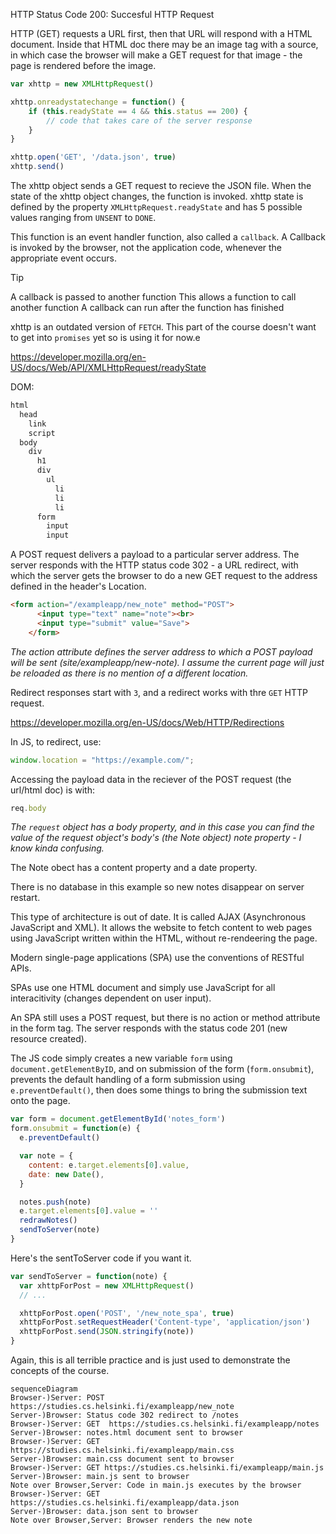 HTTP Status Code 200: Succesful HTTP Request

HTTP (GET) requests a URL first, then that URL will respond with a HTML document. Inside that HTML doc there may be an image tag with a source, in which case the browser will make a GET request for that image - the page is rendered before the image.

```js
var xhttp = new XMLHttpRequest()

xhttp.onreadystatechange = function() {
	if (this.readyState == 4 && this.status == 200) {
	    // code that takes care of the server response
	}
}

xhttp.open('GET', '/data.json', true)
xhttp.send()
```

The xhttp object sends a GET request to recieve the JSON file. When the state of the xhttp object changes, the function is invoked. xhttp state is defined by the property `XMLHttpRequest.readyState` and has 5 possible values ranging from `UNSENT` to `DONE`. 

This function is an event handler function, also called a `callback`. A Callback is invoked by the browser, not the application code, whenever the appropriate event occurs.

>[!tip]
>A callback is passed to another function
>This allows a function to call another function
>A callback can run after the function has finished

xhttp is an outdated version of `FETCH`. This part of the course doesn't want to get into `promises` yet so is using it for now.e

https://developer.mozilla.org/en-US/docs/Web/API/XMLHttpRequest/readyState

DOM:
```js
html
  head
    link
    script
  body
    div
      h1
      div
        ul
          li
          li
          li
      form
        input
        input
```

A POST request delivers a payload to a particular server address. The server responds with the HTTP status code 302 - a URL redirect, with which the server gets the browser to do a new GET request to the address defined in the header's Location.

```html
<form action="/exampleapp/new_note" method="POST">
      <input type="text" name="note"><br>
      <input type="submit" value="Save">
    </form>
```

*The action attribute defines the server address to which a POST payload will be sent (site/exampleapp/new-note). I assume the current page will just be reloaded as there is no mention of a different location.*

Redirect responses start with `3`, and a redirect works with thre `GET` HTTP request.

https://developer.mozilla.org/en-US/docs/Web/HTTP/Redirections

In JS, to redirect, use:

```js
window.location = "https://example.com/";
```

Accessing the payload data in the reciever of the POST request (the url/html doc) is with:
```js
req.body
```
*The `request` object has a body property, and in this case you can find the value of the request object's body's (the Note object) note property - I know kinda confusing.*

The Note obect has a content property and a date property.

There is no database in this example so new notes disappear on server restart.

This type of architecture is out of date. It is called AJAX (Asynchronous JavaScript and XML). It allows the website to fetch content to web pages using JavaScript written within the HTML, without re-rendeering the page.

Modern single-page applications (SPA) use the conventions of RESTful APIs. 

SPAs use one HTML document and simply use JavaScript for all interacitivity (changes dependent on user input).

An SPA still uses a POST request, but there is no action or method attribute in the form tag. The server responds with the status code 201 (new resource created). 

The JS code simply creates a new variable `form` using `document.getElementByID`, and on submission of the form (`form.onsubmit`), prevents the default handling of a form submission using `e.preventDefault()`, then does some things to bring the submission text onto the page.

```js
var form = document.getElementById('notes_form')
form.onsubmit = function(e) {
  e.preventDefault()

  var note = {
    content: e.target.elements[0].value,
    date: new Date(),
  }

  notes.push(note)
  e.target.elements[0].value = ''
  redrawNotes()
  sendToServer(note)
}
```

Here's the sentToServer code if you want it.

```js
var sendToServer = function(note) {
  var xhttpForPost = new XMLHttpRequest()
  // ...

  xhttpForPost.open('POST', '/new_note_spa', true)
  xhttpForPost.setRequestHeader('Content-type', 'application/json')
  xhttpForPost.send(JSON.stringify(note))
}
```

Again, this is all terrible practice and is just used to demonstrate the concepts of the course.

```mermaid
sequenceDiagram
Browser-)Server: POST https://studies.cs.helsinki.fi/exampleapp/new_note
Server-)Browser: Status code 302 redirect to /notes
Browser-)Server: GET  https://studies.cs.helsinki.fi/exampleapp/notes
Server-)Browser: notes.html document sent to browser
Browser-)Server: GET https://studies.cs.helsinki.fi/exampleapp/main.css
Server-)Browser: main.css document sent to browser
Browser-)Server: GET https://studies.cs.helsinki.fi/exampleapp/main.js
Server-)Browser: main.js sent to browser
Note over Browser,Server: Code in main.js executes by the browser
Browser-)Server: GET https://studies.cs.helsinki.fi/exampleapp/data.json
Server-)Browser: data.json sent to browser
Note over Browser,Server: Browser renders the new note
```
